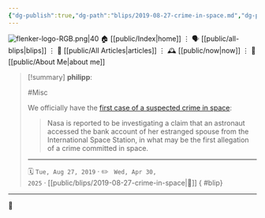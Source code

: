 ```yaml
---
{"dg-publish":true,"dg-path":"blips/2019-08-27-crime-in-space.md","dg-permalink":"2019/08/27/crime-in-space/","permalink":"/2019/08/27/crime-in-space/","title":"philipp @ 2019-08-27","created":"2019-08-27T00:00:00","updated":"2025-04-30T22:27:35"}
---
```



<div class="transclusion internal-embed is-loaded"><div class="markdown-embed">




![flenker-logo-RGB.png|40](/img/user/attachments/flenker-logo-RGB.png)
🏠 [[public/Index\|home]]  ⋮ 🗣️ [[public/all-blips\|blips]] ⋮  📝 [[public/All Articles\|articles]]  ⋮ 🕰️ [[public/now\|now]] ⋮ 🪪 [[public/About Me\|about me]]


</div></div>


> [!summary] **philipp**:
>
> #Misc
>
> We officially have the [first case of a suspected crime in space](https://www.bbc.com/news/world-49457912):
>
> > Nasa is reported to be investigating a claim that an astronaut accessed the bank account of her estranged spouse from the International Space Station, in what may be the first allegation of a crime committed in space.
> - - -
>
> 🗓️ <code>Tue, Aug 27, 2019</code>  · ✏️ <code> Wed, Apr 30, 2025</code>  · [[public/blips/2019-08-27-crime-in-space\|🔗]]
{ #blip}


- - -

 👾
